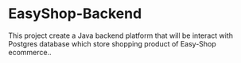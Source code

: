 # EasyShop-Backend
This project create a Java backend platform that will be interact  with Postgres database which store shopping product of Easy-Shop ecommerce.. 

